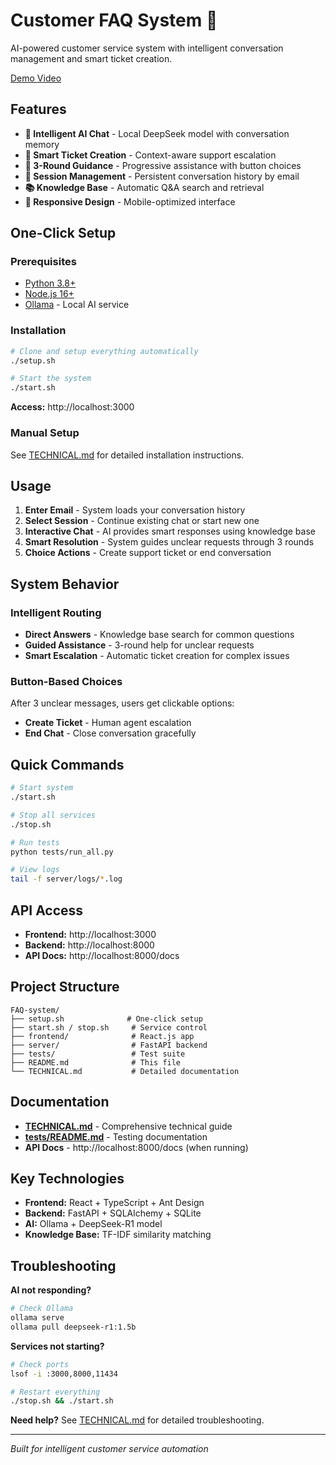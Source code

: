 # Customer FAQ System 🤖

AI-powered customer service system with intelligent conversation management and smart ticket creation.

[Demo Video](https://drive.google.com/file/d/1tcsHSpg03Jon2r29Gen__UDoJVO4yhw0/view?usp=sharing)

## Features

- **🤖 Intelligent AI Chat** - Local DeepSeek model with conversation memory
- **📝 Smart Ticket Creation** - Context-aware support escalation 
- **🔄 3-Round Guidance** - Progressive assistance with button choices
- **💾 Session Management** - Persistent conversation history by email
- **📚 Knowledge Base** - Automatic Q&A search and retrieval
- **📱 Responsive Design** - Mobile-optimized interface

## One-Click Setup

### Prerequisites
- [Python 3.8+](https://www.python.org/downloads/)
- [Node.js 16+](https://nodejs.org/)
- [Ollama](https://ollama.ai/) - Local AI service

### Installation
```bash
# Clone and setup everything automatically
./setup.sh

# Start the system
./start.sh
```

**Access:** http://localhost:3000

### Manual Setup
See [TECHNICAL.md](TECHNICAL.md) for detailed installation instructions.

## Usage

1. **Enter Email** - System loads your conversation history
2. **Select Session** - Continue existing chat or start new one
3. **Interactive Chat** - AI provides smart responses using knowledge base
4. **Smart Resolution** - System guides unclear requests through 3 rounds
5. **Choice Actions** - Create support ticket or end conversation

## System Behavior

### Intelligent Routing
- **Direct Answers** - Knowledge base search for common questions
- **Guided Assistance** - 3-round help for unclear requests
- **Smart Escalation** - Automatic ticket creation for complex issues

### Button-Based Choices
After 3 unclear messages, users get clickable options:
- **Create Ticket** - Human agent escalation
- **End Chat** - Close conversation gracefully

## Quick Commands

```bash
# Start system
./start.sh

# Stop all services  
./stop.sh

# Run tests
python tests/run_all.py

# View logs
tail -f server/logs/*.log
```

## API Access

- **Frontend:** http://localhost:3000
- **Backend:** http://localhost:8000  
- **API Docs:** http://localhost:8000/docs

## Project Structure

```
FAQ-system/
├── setup.sh              # One-click setup
├── start.sh / stop.sh     # Service control
├── frontend/              # React.js app
├── server/                # FastAPI backend
├── tests/                 # Test suite
├── README.md              # This file
└── TECHNICAL.md           # Detailed documentation
```

## Documentation

- **[TECHNICAL.md](TECHNICAL.md)** - Comprehensive technical guide
- **[tests/README.md](tests/README.md)** - Testing documentation
- **API Docs** - http://localhost:8000/docs (when running)

## Key Technologies

- **Frontend:** React + TypeScript + Ant Design
- **Backend:** FastAPI + SQLAlchemy + SQLite  
- **AI:** Ollama + DeepSeek-R1 model
- **Knowledge Base:** TF-IDF similarity matching

## Troubleshooting

**AI not responding?**
```bash
# Check Ollama
ollama serve
ollama pull deepseek-r1:1.5b
```

**Services not starting?**
```bash
# Check ports
lsof -i :3000,8000,11434

# Restart everything
./stop.sh && ./start.sh
```

**Need help?** See [TECHNICAL.md](TECHNICAL.md) for detailed troubleshooting.

---

*Built for intelligent customer service automation*
